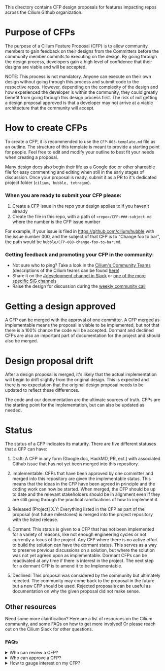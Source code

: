 This directory contains CFP design proposals for features impacting repos across the
Cilium Github organization.

# Purpose of CFPs

The purpose of a Cilium Feature Proposal (CFP) is to allow community members to gain feedback
on their designs from the Committers before the community member commits to
executing on the design. By going through the design process, developers gain a
high level of confidence that their designs are viable and will be
accepted.

NOTE: This process is not mandatory. Anyone can execute on their own design
without going through this process and submit code to the respective repos.
However, depending on the complexity of the design and how experienced the
developer is within the community, they could greatly benefit from going through
this design process first. The risk of not getting a design proposal approved
is that a developer may not arrive at a viable architecture that the community will
accept.

# How to create CFPs

To create a CFP, it is recommended to use the `CFP-003-template.md`
file as an outline. The structure of this template is meant to provide a starting
point for people. Feel free to edit and modify your outline to best fit your
needs when creating a proposal.

Many design docs also begin their life as a Google doc or other shareable
file for easy commenting and editing when still in the early stages of discussion.
Once your proposal is ready, submit it as a PR to it's dedicated project folder (`cilium, hubble, tetragon`).

### When you are ready to submit your CFP please:

1. Create a CFP issue in the repo your design applies to if you haven't already
2. Create the file in this repo, with a path of `<repo>/CFP-###-subject.md` where the number is the CFP issue number

For example, if your issue is filed in https://github.com/cilium/hubble with
the issue number 000, and the subject of that CFP is to "Change foo to bar",
the path would be `hubble/CFP-000-change-foo-to-bar.md`.

### Getting feedback and promoting your CFP in the community:

- Not sure who to ping? Take a look in the [Cilium's Community Teams](https://github.com/cilium/community/tree/main/ladder/teams) (descriptions of the Cilium teams can be found [here](https://github.com/cilium/cilium/blob/main/CODEOWNERS))
- Share it on the [#development channel in Slack](https://cilium.slack.com/archives/C2B917YHE) or [one of the more specific SIG channels](https://docs.cilium.io/en/v1.13/community/community/#id1)
- Raise the design for discussion during the [weekly community call](https://docs.cilium.io/en/v1.13/community/community/#id1)

# Getting a design approved

A CFP can be merged with the approval of one committer. A CFP merged as implementable means the proposal is viable to be implemented, but not that there is a 100% chance the code will be accepted. Dormant and declined CFPs are also an important part of documentation for the project and should also be merged.

# Design proposal drift

After a design proposal is merged, it's likely that the actual implementation
will begin to drift slightly from the original design. This is expected and
there is no expectation that the original design proposal needs to be updated
to reflect these differences.

The code and our documentation are the ultimate sources of truth. CFPs are
the starting point for the implementation, but can also be updated as needed.

# Status

The status of a CFP indicates its maturity. There are five different statuses
that a CFP can have:

1. Draft: A CFP in any form (Google doc, HackMD, PR, ect.) with associated Github issue that has not yet
been merged into this repository.

2. Implementable: CFPs that have been approved by one committer and merged into
this repository are given the implementable status. This means that the ideas in the CFP
have been agreed in principle and the coding work can now be started. When merged,
the CFP should be up to date and the relevant stakeholders should be in alignment
even if they are still going through the practical ramifications of how to implement it.

3. Released [Project] X.Y: Everything listed in the CFP as part of the proposal (not future milestones) is merged into the project repository with the listed release.

4. Dormant: This status is given to a CFP that has not been
implemented for a variety of reasons, like not enough engineering cycles or not
currently a focus of the project. Any CFP where there is no active effort to
build the solution can have the dormant status. This serves as a way to preserve
previous discussions on a solution, but where the solution was not yet agreed
upon as implementable. Dormant CFPs can be reactivated
at any time if there is interest in the project. The next step for a dormant CFP is to amend it to be Implementable.

5. Declined: This proposal was considered by the community but ultimately rejected. The community may come back to the proposal in the future but a new CFP should be used. Rejected proposals can be useful as documentation on why the given proposal did not make sense.

## Other resources 

Need some more clairification? Here are a list of resources on the Cilium community, and some FAQs on how to get more involved! Or please reach out on the Cilium Slack for other questions.

### FAQs

<details>
<summary>Who can review a CFP?</summary>
    Anyone can leave a helpful review on a CFP! Any questions, points of clarification that can help refine a CFP is greatly appreciated.
</details>

<details>
<summary>Who can approve a CFP?</summary>
    In order to approve a CFP, an Approver in the Cilium community must review a CFP submitted. It is expected that a [Code Team](https://github.com/cilium/community/blob/main/CONTRIBUTOR-ROLES.md#code-team) can approve a CFP.
</details>

<details>
<summary>How to gauge interest on my CFP?</summary>
    Attend a Cilium weekly meeting or ask on the Cilium Slack for getting preliminary feedback on your CFP. If possible, ask in the relevant [SIG](https://docs.cilium.io/en/stable/community/community/#special-interest-groups).
</details>
